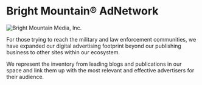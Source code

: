 # Bright Mountain® AdNetwork

![Bright Mountain Media, Inc.][image]

For those trying to reach the military and law enforcement communities, we have expanded our digital advertising footprint beyond our publishing business to other sites within our ecosystem.

We represent the inventory from leading blogs and publications in our space and link them up with the most relevant and effective advertisers for their audience.

[image]: https://partners.brightmountainmedia.com/img/bmtm-logo.jpg "Bright Mountain Media. Inc."